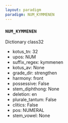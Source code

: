 ```yaml
---
layout: paradigm
paradigm: NUM_KYMMENEN
---
```

### ` NUM_KYMMENEN `

Dictionary class32
* kotus_tn: 32
* upos: NUM
* suffix_regex: kymmenen
* kotus_av: None
* grade_dir: strengthen
* harmony: front
* possessive: False
* stem_diphthong: None
* deletion: en
* plurale_tantum: False
* clitics: False
* pos: NUMERAL
* stem_vowel: None
